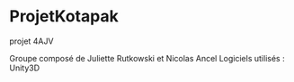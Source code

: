 ProjetKotapak
=============

projet 4AJV

Groupe composé de Juliette Rutkowski et Nicolas Ancel
Logiciels utilisés : Unity3D
